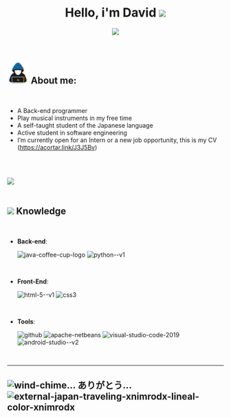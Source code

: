 <h1 align="center"><b>Hello, i'm David </b><img src="https://media.giphy.com/media/hvRJCLFzcasrR4ia7z/giphy.gif" width="35"></h1>
<!--  -->
<p align="center">
    <a href="https://github.com/DenverCoder1/readme-typing-svg"><img src="https://readme-typing-svg.herokuapp.com?font=Time+New+Roman&color=cyan&size=25&center=true&vCenter=true&width=600&height=100&lines=Self-taught+Back-End+Programmer,;Student+engineering+software,;Active+Learner;"></a>

</p>

<br>

## <picture><img src = "https://github.com/0xAbdulKhalid/0xAbdulKhalid/raw/main/assets/mdImages/about_me.gif" width = 50px></picture> **About me:**


<br>

- A Back-end programmer
- Play musical instruments in my free time
- A self-taught student of the Japanese language
- Active student in software engineering
- I’m currently open for an Intern or a new job opportunity, this is my CV (https://acortar.link/J3J5Bv)

<br><br>

<img src="https://user-images.githubusercontent.com/73097560/115834477-dbab4500-a447-11eb-908a-139a6edaec5c.gif"><br><br>

## <img src="https://media2.giphy.com/media/QssGEmpkyEOhBCb7e1/giphy.gif?cid=ecf05e47a0n3gi1bfqntqmob8g9aid1oyj2wr3ds3mg700bl&rid=giphy.gif" width ="25"><b> Knowledge</b>
<br>

<p align="center">

- **Back-end**:

  <img width="80" height="80" src="https://img.icons8.com/fluency/48/java-coffee-cup-logo.png" alt="java-coffee-cup-logo"/>
  <img width="70" height="70" src="https://img.icons8.com/color/48/python--v1.png" alt="python--v1"/>
  
<br>   
    
- **Front-End**:

  <img width="75" height="75" src="https://img.icons8.com/color/48/html-5--v1.png" alt="html-5--v1"/>
  <img width="75" height="75" src="https://img.icons8.com/fluency/48/css3.png" alt="css3"/>
   
<br>

- **Tools**:

    <img width="70" height="70" src="https://img.icons8.com/glyph-neue/64/FFFFFF/github.png" alt="github"/>
    <img width="70" height="70" src="https://img.icons8.com/color/48/apache-netbeans.png" alt="apache-netbeans"/>
    <img width="70" height="70" src="https://img.icons8.com/fluency/48/visual-studio-code-2019.png" alt="visual-studio-code-2019"/>
    <img width="70" height="70" src="https://img.icons8.com/color/48/android-studio--v2.png" alt="android-studio--v2"/>

<br>

</p>

-----

## <b><img width="30" height="30" src="https://img.icons8.com/emoji/48/wind-chime.png" alt="wind-chime"/>... ありがとう...<img width="30" height="30" src="https://img.icons8.com/external-xnimrodx-lineal-color-xnimrodx/64/external-japan-traveling-xnimrodx-lineal-color-xnimrodx.png" alt="external-japan-traveling-xnimrodx-lineal-color-xnimrodx"/></b>
